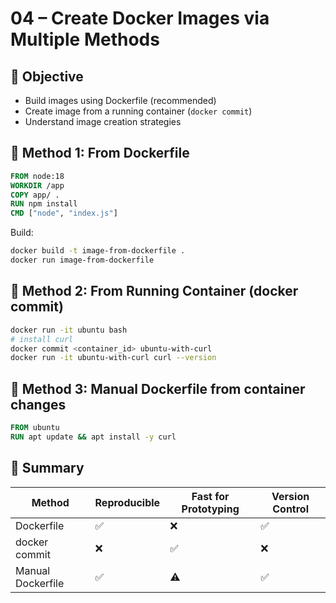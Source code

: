 # 04 – Create Docker Images via Multiple Methods

## 🎯 Objective

- Build images using Dockerfile (recommended)
- Create image from a running container (`docker commit`)
- Understand image creation strategies



## 🧪 Method 1: From Dockerfile

```Dockerfile
FROM node:18
WORKDIR /app
COPY app/ .
RUN npm install
CMD ["node", "index.js"]
````

Build:

```bash
docker build -t image-from-dockerfile .
docker run image-from-dockerfile
```



## 🧪 Method 2: From Running Container (docker commit)

```bash
docker run -it ubuntu bash
# install curl
docker commit <container_id> ubuntu-with-curl
docker run -it ubuntu-with-curl curl --version
```



## 🧪 Method 3: Manual Dockerfile from container changes

```Dockerfile
FROM ubuntu
RUN apt update && apt install -y curl
```



## 📝 Summary

| Method            | Reproducible | Fast for Prototyping | Version Control |
| ----------------- | ------------ | -------------------- | --------------- |
| Dockerfile        | ✅            | ❌                    | ✅               |
| docker commit     | ❌            | ✅                    | ❌               |
| Manual Dockerfile | ✅            | ⚠️                   | ✅               |

